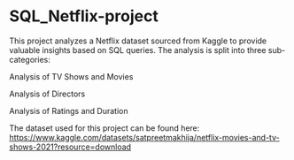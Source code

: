 # SQL_Netflix-project
This project analyzes a Netflix dataset sourced from Kaggle to provide valuable insights based on SQL queries. The analysis is split into three sub-categories:

Analysis of TV Shows and Movies

Analysis of Directors

Analysis of Ratings and Duration

The dataset used for this project can be found here:[ ](https://www.kaggle.com/datasets/satpreetmakhija/netflix-movies-and-tv-shows-2021?resource=download)https://www.kaggle.com/datasets/satpreetmakhija/netflix-movies-and-tv-shows-2021?resource=download
